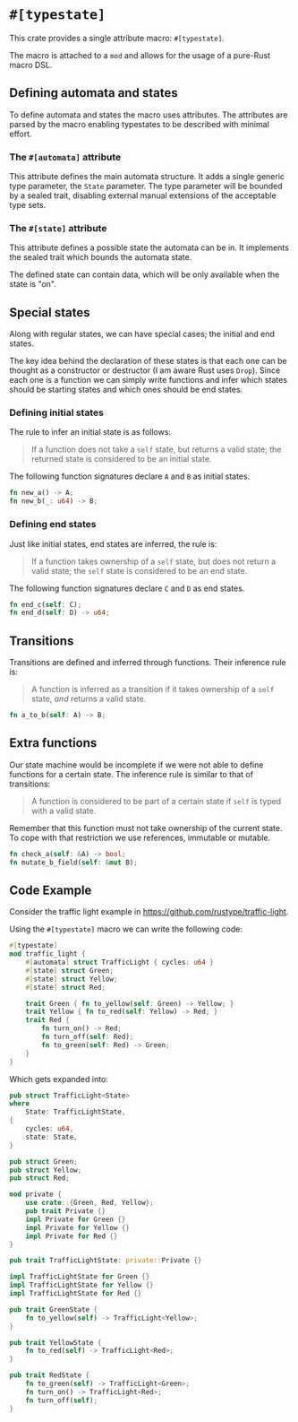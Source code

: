 # `#[typestate]`

This crate provides a single attribute macro: `#[typestate]`.

The macro is attached to a `mod` and allows for the usage of a pure-Rust macro DSL.

## Defining automata and states

To define automata and states the macro uses attributes.
The attributes are parsed by the macro enabling typestates to be described with minimal effort.

### The `#[automata]` attribute

This attribute defines the main automata structure.
It adds a single generic type parameter, the `State` parameter.
The type parameter will be bounded by a sealed trait, disabling external manual extensions of the acceptable type sets.

### The `#[state]` attribute

This attribute defines a possible state the automata can be in.
It implements the sealed trait which bounds the automata state.

The defined state can contain data, which will be only available when the state is "on".

## Special states

Along with regular states, we can have special cases; the initial and end states.

The key idea behind the declaration of these states is that each one can be thought as a constructor or destructor (I am aware Rust uses `Drop`).
Since each one is a function we can simply write functions and infer which states should be starting states and which ones should be end states.

### Defining initial states

The rule to infer an initial state is as follows:
> If a function does not take a `self` state, but returns a valid state; the returned state is considered to be an initial state.

The following function signatures declare `A` and `B` as initial states.
```rust
fn new_a() -> A;
fn new_b(_: u64) -> B;
```

### Defining end states

Just like initial states, end states are inferred, the rule is:
> If a function takes ownership of a `self` state, but does not return a valid state; the `self` state is considered to be an end state.

The following function signatures declare `C` and `D` as end states.
```rust
fn end_c(self: C);
fn end_d(self: D) -> u64;
```

## Transitions

Transitions are defined and inferred through functions.
Their inference rule is:
> A function is inferred as a transition if it takes ownership of a `self` state, *and* returns a valid state.

```rust
fn a_to_b(self: A) -> B;
```

## Extra functions

Our state machine would be incomplete if we were not able to define functions for a certain state.
The inference rule is similar to that of transitions:
> A function is considered to be part of a certain state if `self` is typed with a valid state.

Remember that this function must not take ownership of the current state.
To cope with that restriction we use references, immutable or mutable.

```rust
fn check_a(self: &A) -> bool;
fn mutate_b_field(self: &mut B);
```

## Code Example

Consider the traffic light example in <https://github.com/rustype/traffic-light>.

Using the `#[typestate]` macro we can write the following code:

```rust
#[typestate]
mod traffic_light {
    #[automata] struct TrafficLight { cycles: u64 }
    #[state] struct Green;
    #[state] struct Yellow;
    #[state] struct Red;

    trait Green { fn to_yellow(self: Green) -> Yellow; }
    trait Yellow { fn to_red(self: Yellow) -> Red; }
    trait Red {
        fn turn_on() -> Red;
        fn turn_off(self: Red);
        fn to_green(self: Red) -> Green;
    }
}
```

Which gets expanded into:

```rust
pub struct TrafficLight<State>
where
    State: TrafficLightState,
{
    cycles: u64,
    state: State,
}

pub struct Green;
pub struct Yellow;
pub struct Red;

mod private {
    use crate::{Green, Red, Yellow};
    pub trait Private {}
    impl Private for Green {}
    impl Private for Yellow {}
    impl Private for Red {}
}

pub trait TrafficLightState: private::Private {}

impl TrafficLightState for Green {}
impl TrafficLightState for Yellow {}
impl TrafficLightState for Red {}

pub trait GreenState {
    fn to_yellow(self) -> TrafficLight<Yellow>;
}

pub trait YellowState {
    fn to_red(self) -> TrafficLight<Red>;
}

pub trait RedState {
    fn to_green(self) -> TrafficLight<Green>;
    fn turn_on() -> TrafficLight<Red>;
    fn turn_off(self);
}
```
